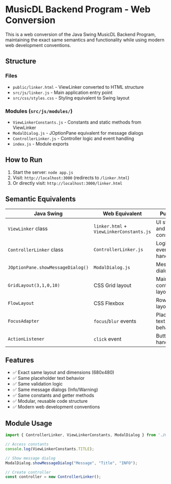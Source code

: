 # MusicDL Backend Program - Web Conversion

This is a web conversion of the Java Swing MusicDL Backend Program, maintaining the exact same semantics and functionality while using modern web development conventions.

## Structure

### Files
- `public/linker.html` - ViewLinker converted to HTML structure
- `src/js/linker.js` - Main application entry point
- `src/css/styles.css` - Styling equivalent to Swing layout

### Modules (`src/js/modules/`)
- `ViewLinkerConstants.js` - Constants and static methods from ViewLinker
- `ModalDialog.js` - JOptionPane equivalent for message dialogs
- `ControllerLinker.js` - Controller logic and event handling
- `index.js` - Module exports

## How to Run

1. Start the server: `node app.js`
2. Visit: `http://localhost:3000` (redirects to `/linker.html`)
3. Or directly visit: `http://localhost:3000/linker.html`

## Semantic Equivalents

| Java Swing | Web Equivalent | Purpose |
|------------|----------------|---------|
| `ViewLinker` class | `linker.html` + `ViewLinkerConstants.js` | UI structure and constants |
| `ControllerLinker` class | `ControllerLinker.js` | Logic and event handling |
| `JOptionPane.showMessageDialog()` | `ModalDialog.js` | Message dialogs |
| `GridLayout(3,1,0,10)` | CSS Grid layout | Main container layout |
| `FlowLayout` | CSS Flexbox | Row layouts |
| `FocusAdapter` | `focus`/`blur` events | Placeholder text behavior |
| `ActionListener` | `click` event | Button click handling |

## Features

- ✅ Exact same layout and dimensions (680x480)
- ✅ Same placeholder text behavior
- ✅ Same validation logic
- ✅ Same message dialogs (Info/Warning)
- ✅ Same constants and getter methods
- ✅ Modular, reusable code structure
- ✅ Modern web development conventions

## Module Usage

```javascript
import { ControllerLinker, ViewLinkerConstants, ModalDialog } from './modules/index.js';

// Access constants
console.log(ViewLinkerConstants.TITLE);

// Show message dialog
ModalDialog.showMessageDialog("Message", "Title", "INFO");

// Create controller
const controller = new ControllerLinker();
```